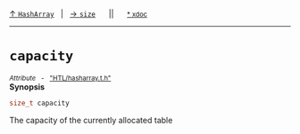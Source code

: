 [&#8593; `HashArray`](HTL--hasharray--hasharray.md)&nbsp;&nbsp;&nbsp;|&nbsp;&nbsp;&nbsp;[&#8594; `size`](HTL--hasharray--hasharray--size.md)&nbsp;&nbsp;&nbsp;&nbsp;&nbsp;&nbsp;||&nbsp;&nbsp;&nbsp;&nbsp;&nbsp;&nbsp;<small>[\* xdoc](../xdoc/HTL/hasharray.xmd#L37)</small>
***

# `capacity`
<small>*Attribute* &nbsp; - &nbsp; ["HTL/hasharray.t.h"](../include/HTL/hasharray.t.h)</small>  
**Synopsis**

```cpp
size_t capacity
```


The capacity of the currently allocated table


